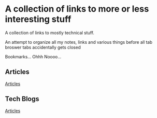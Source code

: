 # A collection of links to more or less interesting stuff

A collection of links to mostly technical stuff.

An attempt to organize all my notes, links and various things before all tab broswer tabs accidentally gets closed

Bookmarks... Ohhh Noooo...


## Articles
[Articles](Articles.md)

## Tech Blogs
[Articles](Tech-Blogs.md)
